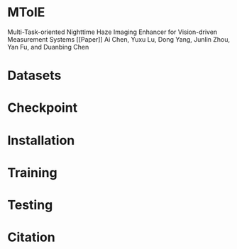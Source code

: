 # MToIE
Multi-Task-oriented Nighttime Haze Imaging Enhancer for Vision-driven Measurement Systems
[[Paper]]
Ai Chen, Yuxu Lu, Dong Yang, Junlin Zhou, Yan Fu, and Duanbing Chen
# Datasets

# Checkpoint


# Installation  


# Training  


# Testing


# Citation  
